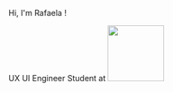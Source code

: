 Hi, I'm Rafaela ! 


UX UI Engineer Student at
<img src="![image](https://github.com/Raphaelavazq/Raphaelavazq/assets/158291895/77f7c26c-df13-4897-b6b8-b37c2905b566)" width="100" height="100">
